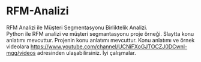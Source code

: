 # RFM-Analizi
RFM Analizi ile Müşteri Segmentasyonu Birliktelik Analizi.<br>
Python ile RFM analizi ve müşteri segmantasyonu proje örneği. Slaytta konu anlatımı mevcuttur. Projenin konu anlatımı mevcuttur.
Konu anlatımı ve örnek videolara https://www.youtube.com/channel/UCNiFXoGJTOCZJ0DCwnl-mgg/videos adresinden ulaşabilirsiniz. İyi çalışmalar.
